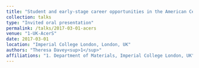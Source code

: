 ```yaml
---
title: "Student and early-stage career opportunities in the American Ceramic Society"
collection: talks
type: "Invited oral presentation"
permalink: /talks/2017-03-01-acers
venue: "1-UK-AcerS"
date: 2017-03-01
location: "Imperial College London, London, UK"
authors: "Theresa Davey<sup>1</sup>"
affiliations: "1. Department of Materials, Imperial College London, UK"
---
```






